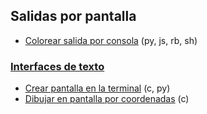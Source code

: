 ## Salidas por pantalla

- [Colorear salida por consola](https://github.com/mondeja/fullstack/tree/master/backend/src/036-stdout/color) (py, js, rb, sh)

### [Interfaces de texto](https://github.com/mondeja/fullstack/tree/master/backend/src/036-stdout/tuis)
- [Crear pantalla en la terminal](https://github.com/mondeja/fullstack/tree/master/backend/src/036-stdout/tuis/001-hola_terminal) (c, py)
- [Dibujar en pantalla por coordenadas](https://github.com/mondeja/fullstack/tree/master/backend/src/036-stdout/tuis/002-imprimir_centrado) (c)

